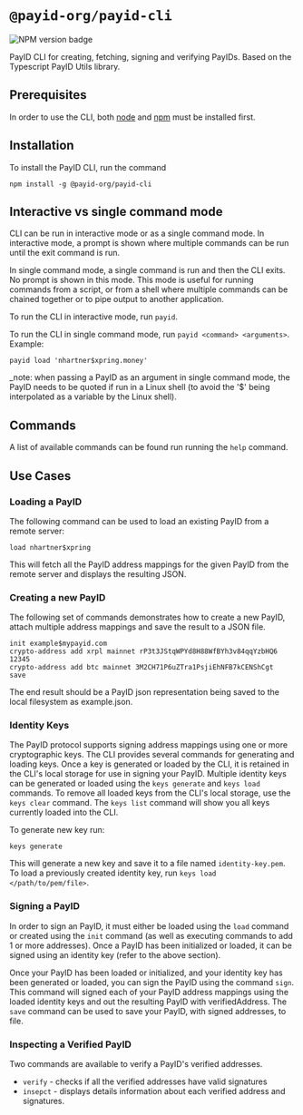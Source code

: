 # `@payid-org/payid-cli`

![NPM version badge](https://img.shields.io/npm/v/@payid-org/payid-cli)

PayID CLI for creating, fetching, signing and verifying PayIDs. Based on the Typescript PayID Utils library.

## Prerequisites

In order to use the CLI, both [node](https://nodejs.org/en/download/) and 
[npm](https://docs.npmjs.com/downloading-and-installing-packages-locally) must be installed first. 

## Installation

To install the PayID CLI, run the command 
```
npm install -g @payid-org/payid-cli
```

## Interactive vs single command mode

CLI can be run in interactive mode or as a single command mode. 
In interactive mode, a prompt is shown where multiple commands can be run until the exit command is run.

In single command mode, a single command is run and then the CLI exits. No prompt is shown in this mode.
This mode is useful for running commands from a script, or from a shell where multiple commands can be
chained together or to pipe output to another application. 

To run the CLI in interactive mode, run ```payid```.

To run the CLI in single command mode, run ```payid <command> <arguments>```. Example: 
```
payid load 'nhartner$xpring.money'
```
_note: when passing a PayID as an argument in single command mode, the PayID needs to be quoted 
if run in a Linux shell (to avoid the '$' being interpolated as a variable by the Linux shell).

## Commands

A list of available commands can be found run running the `help` command.

## Use Cases

### Loading a PayID
The following command can be used to load an existing PayID from a remote server:
```
load nhartner$xpring
```
This will fetch all the PayID address mappings for the given PayID from the remote
server and displays the resulting JSON.

### Creating a new PayID

The following set of commands demonstrates how to create a new PayID, attach multiple
address mappings and save the result to a JSON file.

```
init example$mypayid.com
crypto-address add xrpl mainnet rP3t3JStqWPYd8H88WfBYh3v84qqYzbHQ6 12345
crypto-address add btc mainnet 3M2CH71P6uZTra1PsjiEhNFB7kCENShCgt
save
```
The end result should be a PayID json representation being saved to the local filesystem as
example.json.

### Identity Keys

The PayID protocol supports signing address mappings using one or more cryptographic keys.
The CLI provides several commands for generating and loading keys. Once a key is generated
or loaded by the CLI, it is retained in the CLI's local storage for use in signing your PayID.
Multiple identity keys can be generated or loaded using the `keys generate` and `keys load` commands.
To remove all loaded keys from the CLI's local storage, use the `keys clear` command.
The `keys list` command will show you all keys currently loaded into the CLI.

To generate new key run:
```
keys generate
```
This will generate a new key and save it to a file named `identity-key.pem`. To load a previously
created identity key, run `keys load </path/to/pem/file>`.

### Signing a PayID

In order to sign an PayID, it must either be loaded using the `load` command or created using the
`init` command (as well as executing commands to add 1 or more addresses). Once a PayID has been
initialized or loaded, it can be signed using an identity key (refer to the above section).

Once your PayID has been loaded or initialized, and your identity key has been generated or loaded,
you can sign the PayID using the command `sign`. This command will signed each of your PayID address
mappings using the loaded identity keys and out the resulting PayID with verifiedAddress. The `save`
command can be used to save your PayID, with signed addresses, to file.

### Inspecting a Verified PayID

Two commands are available to verify a PayID's verified addresses.

- ```verify``` - checks if all the verified addresses have valid signatures
- ```insepct``` - displays details information about each verified address and signatures.